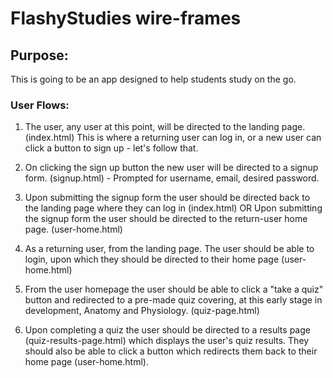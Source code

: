 # FlashyStudies wire-frames

## Purpose:
  This is going to be an app designed to help students study on the go.

### User Flows:
  1. The user, any user at this point, will be directed to the landing page. (index.html)
    This is where a returning user can log in, or a new user can click a button to sign up - let's follow that.
  2. On clicking the sign up button the new user will be directed to a signup form. (signup.html) - Prompted for username, email, desired password.
  3. Upon submitting the signup form the user should be directed back to the landing page where they can log in (index.html)
     OR
     Upon submitting the signup form the user should be directed to the return-user home page. (user-home.html)
  
  4. As a returning user, from the landing page. The user should be able to login, upon which they should be directed to their
    home page (user-home.html)
  5. From the user homepage the user should be able to click a "take a quiz" button and redirected to a pre-made quiz covering,
    at this early stage in development, Anatomy and Physiology. (quiz-page.html)
  6. Upon completing a quiz the user should be directed to a results page (quiz-results-page.html) which displays the user's 
     quiz results. They should also be able to click a button which redirects them back to their home page (user-home.html).